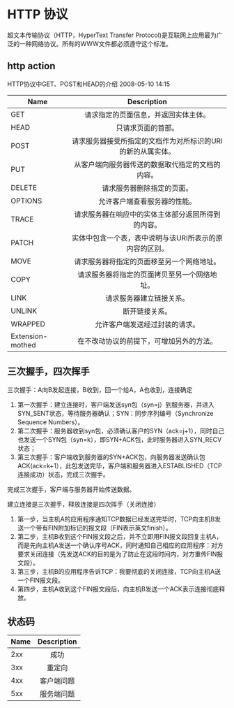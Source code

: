 # HTTP 协议

超文本传输协议（HTTP，HyperText Transfer Protocol)是互联网上应用最为广泛的一种网络协议。所有的WWW文件都必须遵守这个标准。

## http action

HTTP协议中GET、POST和HEAD的介绍  2008-05-10 14:15 

| Name         	                |  Description                     
| ----------------------------- |:-------------------------------: 
| GET                           | 请求指定的页面信息，并返回实体主体。 
| HEAD                          | 只请求页面的首部。 
| POST                          | 请求服务器接受所指定的文档作为对所标识的URI的新的从属实体。 
| PUT                           | 从客户端向服务器传送的数据取代指定的文档的内容。 
| DELETE                        | 请求服务器删除指定的页面。 
| OPTIONS                       | 允许客户端查看服务器的性能。 
| TRACE                         | 请求服务器在响应中的实体主体部分返回所得到的内容。 
| PATCH                         | 实体中包含一个表，表中说明与该URI所表示的原内容的区别。 
| MOVE                          | 请求服务器将指定的页面移至另一个网络地址。 
| COPY                          | 请求服务器将指定的页面拷贝至另一个网络地址。 
| LINK                          | 请求服务器建立链接关系。 
| UNLINK                        | 断开链接关系。 
| WRAPPED                       | 允许客户端发送经过封装的请求。 
| Extension-mothed              | 在不改动协议的前提下，可增加另外的方法。 

## 三次握手，四次挥手

三次握手：A向B发起连接，B收到，回一个给A，A也收到，连接确定

1. 第一次握手：建立连接时，客户端发送syn包（syn=j）到服务器，并进入SYN_SENT状态，等待服务器确认；SYN：同步序列编号（Synchronize Sequence Numbers）。
2. 第二次握手：服务器收到syn包，必须确认客户的SYN（ack=j+1），同时自己也发送一个SYN包（syn=k），即SYN+ACK包，此时服务器进入SYN_RECV状态；
3. 第三次握手：客户端收到服务器的SYN+ACK包，向服务器发送确认包ACK(ack=k+1），此包发送完毕，客户端和服务器进入ESTABLISHED（TCP连接成功）状态，完成三次握手。

完成三次握手，客户端与服务器开始传送数据。

建立连接是三次握手，释放连接是四次挥手（关闭连接）

1. 第一步，当主机A的应用程序通知TCP数据已经发送完毕时，TCP向主机B发送一个带有FIN附加标记的报文段（FIN表示英文finish）。
2. 第二步，主机B收到这个FIN报文段之后，并不立即用FIN报文段回复主机A，而是先向主机A发送一个确认序号ACK，同时通知自己相应的应用程序：对方要求关闭连接（先发送ACK的目的是为了防止在这段时间内，对方重传FIN报文段）。
3. 第三步，主机B的应用程序告诉TCP：我要彻底的关闭连接，TCP向主机A送一个FIN报文段。
4. 第四步，主机A收到这个FIN报文段后，向主机B发送一个ACK表示连接彻底释放。

## 状态码

| Name         	                |  Description                     
| ----------------------------- |:-------------------------------: 
| 2xx                           | 成功 
| 3xx                           | 重定向 
| 4xx                           | 客户端问题
| 5xx                           | 服务端问题